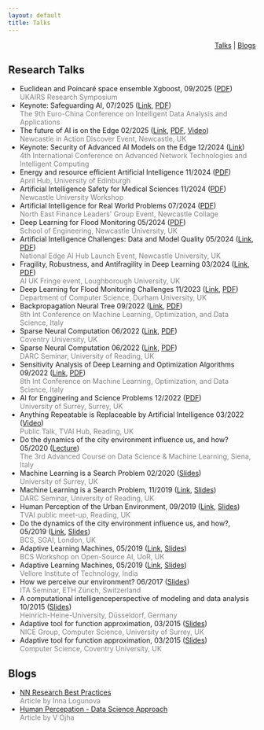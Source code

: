 ```yaml
---
layout: default
title: Talks
---
```


<!---  
<a href="{{site.baseurl}}/index">Home</a> | 
<a href="{{site.baseurl}}/profile">Profile</a> | 
<a href="{{site.baseurl}}/publications">Publications</a> | 
<a href="{{site.baseurl}}/research">Research</a> | 
<a href="{{site.baseurl}}/teaching">Teaching</a> --->

<div style="text-align: right"> <a href="#research-talks">Talks</a> | <a href="#blogs">Blogs</a> </div>

## Research Talks 
* Euclidean and Poincaré space ensemble Xgboost, 09/2025 (<a href="/data/Research_Talks/UKAIRS_2025.pdf" target="_blank">PDF</a>) <br> <span style="color:gray">UKAIRS Research Symposium</span>
* Keynote: Safeguarding AI, 07/2025 (<a href="https://eurochinaconference.github.io/ECC2025/" target="_blank">Link</a>, <a href="/data/Research_Talks/ECC_2025.pdf" target="_blank">PDF</a>) <br> <span style="color:gray">The 9th Euro-China Conference on Intelligent Data Analysis and Applications</span>
* The future of AI is on the Edge 02/2025 (<a href="https://www.ncl.ac.uk/ncl-in-action/events/ai-edge/" target="_blank">Link</a>, <a href="/data/Research_Talks/ncl_action_2025.pdf" target="_blank">PDF</a>, <a href="https://www.youtube.com/watch?v=hkMdo4o8EEA" target="_blank">Video</a>) <br> <span style="color:gray">Newcastle in Action Discover Event, Newcastle, UK</span>
* Keynote: Security of Advanced AI Models on the Edge 12/2024 (<a href="https://antic.co.in/" target="_blank">Link</a>) <br> <span style="color:gray">4th International Conference on Advanced Network Technologies and Intelligent Computing</span>
* Energy and resource efficient Artificial Intelligence 11/2024 (<a href="/data/Research_Talks/UoE_AI_Theme_Presentation.pdf" target="_blank">PDF</a>) <br> <span style="color:gray">April Hub, University of Edinburgh</span>
* Artificial Intelligence Safety for Medical Sciences 11/2024 (<a href="/data/Research_Talks/AI_Safety_Institute_FMS_V_Ojha.pdf" target="_blank">PDF</a>) <br> <span style="color:gray"> Newcastle University Workshop </span>
* Artificial Intelligence for Real World Problems 07/2024 (<a href="/data/Research_Talks/AI4Engv1.pdf" target="_blank">PDF</a>) <br> <span style="color:gray">North East Finance Leaders' Group Event, Newcastle Collage </span>
* Deep Learning for Flood Monitoring 05/2024 (<a href="/data/Research_Talks/flood_monitoring_ncl.pdf" target="_blank">PDF</a>) <br> <span style="color:gray">School of Engineering, Newcastle University, UK</span>
* Artificial Intelligence Challenges: Data and Model Quality 05/2024 (<a href="https://edgeaihub.co.uk/" target="_blank">Link</a>, <a href="/data/Research_Talks/edgeai_ai_theme.pdf" target="_blank">PDF</a>) <br> <span style="color:gray">National Edge AI Hub Launch Event, Newcastle University, UK</span>
* Fragility, Robustness, and Antifragility in Deep Learning 03/2024 (<a href="https://www.lboro.ac.uk/departments/compsci/events/2024/neuromorphic-technology/" target="_blank">Link</a>, <a href="/data/Research_Talks/dnn_fragility_talk.pdf" target="_blank">PDF</a>) <br> <span style="color:gray">AI UK Fringe event, Loughborough University, UK</span>
* Deep Learning for Flood Monitoring Challenges 11/2023 (<a href="https://vivid.webspace.durham.ac.uk/seminars/" target="_blank">Link</a>, <a href="/data/Research_Talks/Durham_Flood_Monitoring.pdf" target="_blank">PDF</a>) <br> <span style="color:gray">Department of Computer Science, Durham University, UK</span>
* Backpropagation Neural Tree 09/2022 (<a href="https://lod2022.icas.cc/tutorial-speakers/" target="_blank">Link</a>, <a href="/data/Research_Talks/LOD_NeuralTree_tutorial_OjhaV.pdf" target="_blank">PDF</a>) <br> <span style="color:gray">8th Int Conference on Machine Learning, Optimization, and Data Science, Italy</span>
* Sparse Neural Computation 06/2022 (<a href="https://www.coventry.ac.uk/research/areas-of-research/computational-science-mathematical-modelling/" target="_blank">Link</a>, <a href="/data/Research_Talks/sparse_tree.pdf" target="_blank">PDF</a>) <br> <span style="color:gray"> Coventry University, UK</span>
* Sparse Neural Computation 06/2022 (<a href="https://research.reading.ac.uk/met-darc/news-and-events/darc-seminar-series/" target="_blank">Link</a>, <a href="/data/Research_Talks/sparse_tree.pdf" target="_blank">PDF</a>) <br> <span style="color:gray"> DARC Seminar,  University of Reading, UK</span>
* Sensitivity Analysis of Deep Learning and Optimization Algorithms 09/2022 (<a href="https://lod2022.icas.cc/tutorial-speakers/" target="_blank">Link</a>, <a href="/data/Research_Talks/LOD_SensitivityAnalysis_tutotial_OjhaV.pdf" target="_blank">PDF</a>) <br> <span style="color:gray">8th Int Conference on Machine Learning, Optimization, and Data Science, Italy</span>
* AI for Engginering and Science Problems 12/2022 (<a href="/data/Research_Talks/Surrey/AI4Eng.pdf" target="_blank">PDF</a>) <br> <span style="color:gray">University of Surrey, Surrey, UK</span>
* Anything Repeatable is Replaceable by Artificial Intelligence 03/2022 (<a href="https://youtu.be/3U4-7Y-epFw?t=86" target="_blank">Video</a>) <br> <span style="color:gray">Public Talk, TVAI Hub, Reading, UK</span> 
* Do the dynamics of the city environment influence us, and how? 05/2020 (<a href="https://acdl2020.icas.xyz/lecturers/" target="_blank">Lecture</a>)<br> <span style="color:gray">The 3rd Advanced Course on Data Science & Machine Learning, Siena, Italy</span>
* Machine Learning is a Search Problem 02/2020 (<a href="/data/Research_Talks/Lectuer_ML_VOjha.pdf" target="_blank">Slides</a>) <br> <span style="color:gray">University of Surrey, UK</span>
* Machine Learning is a Search Problem, 11/2019 (<a href="https://research.reading.ac.uk/met-darc/news-and-events/darc-seminar-series/" target="_blank">Link</a>, <a href="/data/Research_Talks/Lectuer_ML_VOjha.pdf" target="_blank">Slides</a>) <br> <span style="color:gray">DARC Seminar, University of Reading, UK</span>
* Human Perception of the Urban Environment, 09/2019 (<a href="https://www.meetup.com/Thames-Valley-Artificial-Intelligence-Meetup/events/263027968/" target="_blank">Link</a>, <a href="https://archive.arch.ethz.ch/esum/downloads/presentations/ESUM_Full_presenation.pdf" target="_blank">Slides</a>) <br> <span style="color:gray">TVAI public meet-up, Reading, UK</span>
* Do the dynamics of the city environment influence us, and how?, 05/2019 (<a href="https://www.bcs.org/events-calendar/2019/may/uk-symposium-on-knowledge-discovery-and-data-mining-2019-bcs-sgai-the-specialist-group-on-artificial-intelligence/" target="_blank">Link</a>, <a href="https://archive.arch.ethz.ch/esum/downloads/presentations/ESUM_Full_presenation.pdf" target="_blank">Slides</a>) <br> <span style="color:gray">BCS, SGAI, London, UK</span> 
* Adaptive Learning Machines, 05/2019 (<a href="https://ossg.bcs.org/blog/event/open-source-ai-april-2019/" target="_blank">Link</a>, <a href="https://ossg.bcs.org/wp-content/uploads/04-19-varun.pdf" target="_blank">Slides</a>) <br> <span style="color:gray">BCS Workshop on Open-Source AI, UoR, UK</span> 
* Adaptive Learning Machines, 05/2019 (<a href="https://ossg.bcs.org/blog/event/open-source-ai-april-2019/" target="_blank">Link</a>, <a href="https://ossg.bcs.org/wp-content/uploads/04-19-varun.pdf" target="_blank">Slides</a>) <br> <span style="color:gray">Vellore Institute of Technology, India</span> 
* How we perceive our environment? 06/2017 (<a href="https://archive.arch.ethz.ch/esum/downloads/presentations/Varun_ITA_talk_14_6_17.pdf" target="_blank">Slides</a>) <br> <span style="color:gray">ITA Seminar, ETH Zürich, Switzerland</span> 
* A computational intelligenceperspective of modeling and data analysis 10/2015 (<a href="/data/Research_Talks/Dusseldorf/Varun_Dusseldorf_IPROCOM.pdf" target="_blank">Slides</a>) <br> <span style="color:gray">Heinrich-Heine-University, Düsseldorf, Germany</span> 
* Adaptive tool for function approximation, 03/2015 (<a href="/data/Research_Talks/Surrey/03_2015_Varun_UK_FNT_CS.pdf" target="_blank">Slides</a>) <br> <span style="color:gray">NICE Group, Computer Science, University of Surrey, UK</span> 
* Adaptive tool for function approximation, 03/2015 (<a href="/data/Research_Talks/Surrey/03_2015_Varun_UK_FNT_CS.pdf" target="_blank">Slides</a>) <br> <span style="color:gray">Computer Science, Coventry University, UK</span>  


## Blogs

* <a href="https://serokell.io/blog/neural-networks-with-varun-ojha" target="_blank">NN Research Best Practices</a>  <br> <span style="color:gray"> Article by Inna Logunova </span>
* <a href="https://archive.arch.ethz.ch/esum/" target="_blank">Human Percepation - Data Science Approach</a>  <br> <span style="color:gray"> Article by V Ojha </span>
